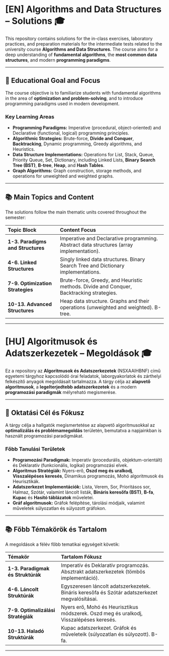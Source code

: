 # [EN] Algorithms and Data Structures – Solutions 🎓

This repository contains solutions for the in-class exercises, laboratory practices, and preparation materials for the intermediate tests related to the university course **Algorithms and Data Structures**. The course aims for a deep understanding of **fundamental algorithms**, the **most common data structures**, and modern **programming paradigms**.

---

## 🎯 Educational Goal and Focus

The course objective is to familiarize students with fundamental algorithms in the area of **optimization and problem-solving**, and to introduce programming paradigms used in modern development.

### Key Learning Areas

- **Programming Paradigms:** Imperative (procedural, object-oriented) and Declarative (functional, logical) programming principles.
- **Algorithmic Strategies:** Brute-force, **Divide and Conquer**, **Backtracking**, Dynamic programming, Greedy algorithms, and Heuristics.
- **Data Structure Implementations:** Operations for List, Stack, Queue, Priority Queue, Set, Dictionary, including Linked Lists, **Binary Search Tree (BST)**, **B-tree**, **Heap**, and **Hash Tables**.
- **Graph Algorithms:** Graph construction, storage methods, and operations for unweighted and weighted graphs.

---

## 📚 Main Topics and Content

The solutions follow the main thematic units covered throughout the semester:

| Topic Block                       | Content Focus                                                                            |
| :-------------------------------- | :--------------------------------------------------------------------------------------- |
| **1-3. Paradigms and Structures** | Imperative and Declarative programming. Abstract data structures (array implementation). |
| **4-6. Linked Structures**        | Singly linked data structures. Binary Search Tree and Dictionary implementations.        |
| **7-9. Optimization Strategies**  | Brute-force, Greedy, and Heuristic methods. Divide and Conquer, Backtracking strategies. |
| **10-13. Advanced Structures**    | Heap data structure. Graphs and their operations (unweighted and weighted). B-tree.      |

---

# [HU] Algoritmusok és Adatszerkezetek – Megoldások 🎓

Ez a repository az **Algoritmusok és Adatszerkezetek** (NSXAAIHBNF) című egyetemi tárgyhoz kapcsolódó órai feladatok, laborgyakorlatok és zárthelyi felkészítő anyagok megoldásait tartalmazza. A tárgy célja az **alapvető algoritmusok**, a **legelterjedtebb adatszerkezetek** és a modern **programozási paradigmák** mélyreható megismerése.

---

## 🎯 Oktatási Cél és Fókusz

A tárgy célja a hallgatók megismertetése az alapvető algoritmusokkal az **optimalizálás és problémamegoldás** területén, bemutatva a napjainkban is használt programozási paradigmákat.

### Főbb Tanulási Területek

- **Programozási Paradigmak:** Imperatív (procedurális, objektum-orientált) és Deklaratív (funkcionális, logikai) programozási elvek.
- **Algoritmus Stratégiák:** Nyers-erő, **Oszd meg és uralkodj**, **Visszalépéses keresés**, Dinamikus programozás, Mohó algoritmusok és Heurisztikák.
- **Adatszerkezet Implementációk:** Lista, Verem, Sor, Prioritásos sor, Halmaz, Szótár, valamint láncolt listák, **Bináris keresőfa (BST)**, **B-fa**, **Kupac** és **Hasító táblázatok** műveletei.
- **Gráf algoritmusok:** Gráfok felépítése, tárolási módjaik, valamint műveletek súlyozatlan és súlyozott gráfokon.

---

## 📚 Főbb Témakörök és Tartalom

A megoldások a félév főbb tematikai egységeit követik:

| Témakör                            | Tartalom Fókusz                                                                               |
| :--------------------------------- | :-------------------------------------------------------------------------------------------- |
| **1-3. Paradigmak és Struktúrák**  | Imperatív és Deklaratív programozás. Absztrakt adatszerkezetek (tömbös implementáció).        |
| **4-6. Láncolt Struktúrák**        | Egyszeresen láncolt adatszerkezetek. Bináris keresőfa és Szótár adatszerkezet megvalósításai. |
| **7-9. Optimalizálási Stratégiák** | Nyers erő, Mohó és Heurisztikus módszerek. Oszd meg és uralkodj, Visszalépéses keresés.       |
| **10-13. Haladó Struktúrák**       | Kupac adatszerkezet. Gráfok és műveleteik (súlyozatlan és súlyozott). B-fa.                   |

---
